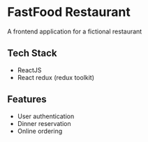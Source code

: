 # FastFood Restaurant

A frontend application for a fictional restaurant

## Tech Stack
- ReactJS
- React redux (redux toolkit)

## Features
- User authentication
- Dinner reservation
- Online ordering
